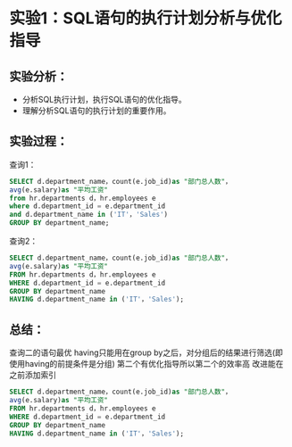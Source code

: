 # 实验1：SQL语句的执行计划分析与优化指导

## 实验分析：
 - 分析SQL执行计划，执行SQL语句的优化指导。
 - 理解分析SQL语句的执行计划的重要作用。
 
## 实验过程：

查询1：

```SQL
SELECT d.department_name，count(e.job_id)as "部门总人数"，
avg(e.salary)as "平均工资"
from hr.departments d，hr.employees e
where d.department_id = e.department_id
and d.department_name in ('IT'，'Sales')
GROUP BY department_name;
```

查询2：
```SQL
SELECT d.department_name，count(e.job_id)as "部门总人数"，
avg(e.salary)as "平均工资"
FROM hr.departments d，hr.employees e
WHERE d.department_id = e.department_id
GROUP BY department_name
HAVING d.department_name in ('IT'，'Sales');
```

## 总结：
查询二的语句最优
having只能用在group by之后，对分组后的结果进行筛选(即使用having的前提条件是分组)
第二个有优化指导所以第二个的效率高
改进能在之前添加索引

```sql
SELECT d.department_name，count(e.job_id)as "部门总人数"，
avg(e.salary)as "平均工资"
FROM hr.departments d，hr.employees e
WHERE d.department_id = e.department_id
GROUP BY department_name
HAVING d.department_name in ('IT'，'Sales');
```
